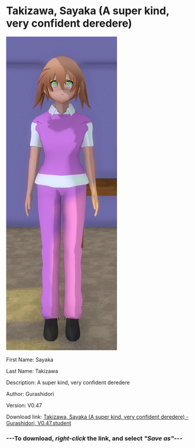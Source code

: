 # Takizawa, Sayaka (A super kind, very confident deredere)

<img src="https://raw.githubusercontent.com/Arbiter1223/Daigaku-Gurashi-Custom-Students/master/Students/Files/Takizawa%2C%20Sayaka%20(A%20super%20kind%2C%20very%20confident%20deredere).png" title="Takizawa, Sayaka (A super kind, very confident deredere) - Gurashidori, V0.47">

First Name: Sayaka

Last Name: Takizawa

Description: A super kind, very confident deredere

Author: Gurashidori

Version: V0.47

Download link: <a href="https://raw.githubusercontent.com/Arbiter1223/Daigaku-Gurashi-Custom-Students/master/Students/Files/Takizawa%2C%20Sayaka%20(A%20super%20kind%2C%20very%20confident%20deredere)%20-%20Gurashidori%2C%20V0.47.student">Takizawa, Sayaka (A super kind, very confident deredere) - Gurashidori, V0.47.student</a>

### ---**To download, _right-click_ the link, and select _"Save as"_**---
